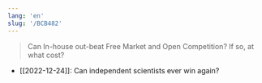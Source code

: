 ```yaml
---
lang: 'en'
slug: '/BCB482'
---
```


> Can In-house out-beat Free Market and Open Competition?
> If so, at what cost?

- [[2022-12-24]]: Can independent scientists ever win again?
